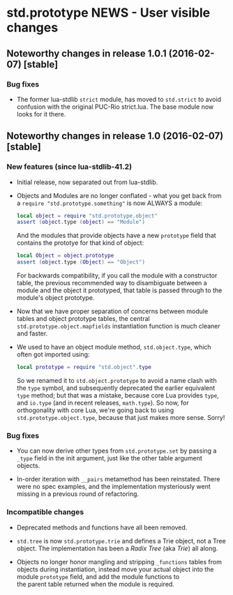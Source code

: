 # std.prototype NEWS - User visible changes

## Noteworthy changes in release 1.0.1 (2016-02-07) [stable]

### Bug fixes

  - The former lua-stdlib `strict` module, has moved to `std.strict`
    to avoid confusion with the original PUC-Rio strict.lua.  The base
    module now looks for it there.


## Noteworthy changes in release 1.0 (2016-02-07) [stable]

### New features (since lua-stdlib-41.2)

  - Initial release, now separated out from lua-stdlib.

  - Objects and Modules are no longer conflated - what you get back from
    a `require "std.prototype.something"` is now ALWAYS a module:

    ```lua
    local object = require "std.prototype.object"
    assert (object.type (object) == "Module")
    ```

    And the modules that provide objects have a new `prototype` field
    that contains the prototye for that kind of object:

    ```lua
    local Object = object.prototype
    assert (object.type (Object) == "Object")
    ```

    For backwards compatibility, if you call the module with a
    constructor table, the previous recommended way to disambiguate
    between a module and the object it prototyped, that table is passed
    through to the module's object prototype.

  - Now that we have proper separation of concerns between module tables
    and object prototype tables, the central `std.prototype.object.mapfields`
    instantiation function is much cleaner and faster.

  - We used to have an object module method, `std.object.type`, which
    often got imported using:

    ```lua
    local prototype = require "std.object".type
    ```

    So we renamed it to `std.object.prototype` to avoid a name clash with
    the `type` symbol, and subsequently deprecated the earlier equivalent
    `type` method; but that was a mistake, because core Lua provides `type`,
    and `io.type` (and in recent releases, `math.type`).  So now, for
    orthogonality with core Lua, we're going back to using
    `std.prototype.object.type`, because that just makes more sense.  Sorry!

### Bug fixes

  - You can now derive other types from `std.prototype.set` by passing a
    `_type` field in the init argument, just like the other table argument
    objects.

  - In-order iteration with `__pairs` metamethod has been reinstated.
    There were no spec examples, and the implementation mysteriously
    went missing in a previous round of refactoring.

### Incompatible changes

  - Deprecated methods and functions have all been removed.

  - `std.tree` is now `std.prototype.trie` and defines a Trie object, not a
    Tree object.  The implementation has been a _Radix Tree_ (aka _Trie_)
    all along.

  - Objects no longer honor mangling and stripping `_functions` tables
    from objects during instantiation, instead move your actual object
    into the module `prototype` field, and add the module functions to    
    the parent table returned when the module is required.
